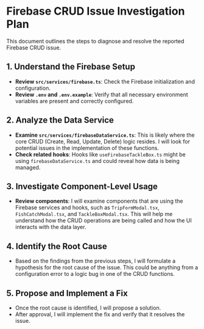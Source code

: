 # Firebase CRUD Issue Investigation Plan

This document outlines the steps to diagnose and resolve the reported Firebase CRUD issue.

## 1. Understand the Firebase Setup
- **Review `src/services/firebase.ts`**: Check the Firebase initialization and configuration.
- **Review `.env` and `.env.example`**: Verify that all necessary environment variables are present and correctly configured.

## 2. Analyze the Data Service
- **Examine `src/services/firebaseDataService.ts`**: This is likely where the core CRUD (Create, Read, Update, Delete) logic resides. I will look for potential issues in the implementation of these functions.
- **Check related hooks**: Hooks like `useFirebaseTackleBox.ts` might be using `firebaseDataService.ts` and could reveal how data is being managed.

## 3. Investigate Component-Level Usage
- **Review components**: I will examine components that are using the Firebase services and hooks, such as `TripFormModal.tsx`, `FishCatchModal.tsx`, and `TackleBoxModal.tsx`. This will help me understand how the CRUD operations are being called and how the UI interacts with the data layer.

## 4. Identify the Root Cause
- Based on the findings from the previous steps, I will formulate a hypothesis for the root cause of the issue. This could be anything from a configuration error to a logic bug in one of the CRUD functions.

## 5. Propose and Implement a Fix
- Once the root cause is identified, I will propose a solution.
- After approval, I will implement the fix and verify that it resolves the issue.
